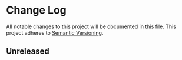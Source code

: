 # Change Log
	
All notable changes to this project will be documented in this file.
This project adheres to [Semantic Versioning](http://semver.org/).

## Unreleased
